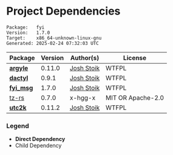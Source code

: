 # Project Dependencies
    Package:   fyi
    Version:   1.7.0
    Target:    x86_64-unknown-linux-gnu
    Generated: 2025-02-24 07:32:03 UTC

| Package | Version | Author(s) | License |
| ---- | ---- | ---- | ---- |
| [**argyle**](https://github.com/Blobfolio/argyle) | 0.11.0 | [Josh Stoik](mailto:josh@blobfolio.com) | WTFPL |
| [**dactyl**](https://github.com/Blobfolio/dactyl) | 0.9.1 | [Josh Stoik](mailto:josh@blobfolio.com) | WTFPL |
| [**fyi_msg**](https://github.com/Blobfolio/fyi) | 1.7.0 | [Josh Stoik](mailto:josh@blobfolio.com) | WTFPL |
| [tz-rs](https://github.com/x-hgg-x/tz-rs) | 0.7.0 | x-hgg-x | MIT OR Apache-2.0 |
| [**utc2k**](https://github.com/Blobfolio/utc2k) | 0.11.2 | [Josh Stoik](mailto:josh@blobfolio.com) | WTFPL |

### Legend

* **Direct Dependency**
* Child Dependency
